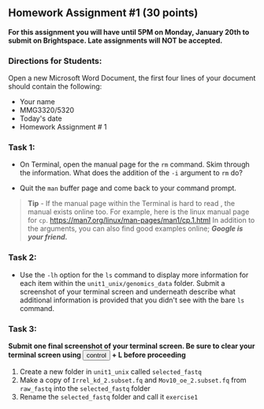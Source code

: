 ## Homework Assignment #1 (30 points)
**For this assignment you will have until 5PM on Monday, January 20th to submit on Brightspace. Late assignments will NOT be accepted.**  

### Directions for Students: 
Open a new Microsoft Word Document, the first four lines of your document should contain the following:  

+ Your name
+ MMG3320/5320
+ Today's date
+ Homework Assignment # 1
 

### Task 1: 
* On Terminal, open the manual page for the `rm` command. Skim through the information. What does the addition of the `-i` argument to `rm` do?   
    
* Quit the `man` buffer page and come back to your command prompt.  

> **Tip** - If the manual page within the Terminal is hard to read , the manual exists online too. For example, here is the linux manual page for `cp`. https://man7.org/linux/man-pages/man1/cp.1.html In addition to the arguments, you can also find good examples online; ***Google is your friend.***


### Task 2: 
* Use the `-lh` option for the `ls` command to display more information for each item within the `unit1_unix/genomics_data` folder. 
 Submit a screenshot of your terminal screen and underneath describe what additional information is provided that you didn't see with the bare `ls` command. 

### Task 3: 
**Submit one final screenshot of your terminal screen. Be sure to clear your terminal screen using <button>control</button> + L before proceeding**  

1) Create a new folder in `unit1_unix` called `selected_fastq`  
2) Make a copy of `Irrel_kd_2.subset.fq` and `Mov10_oe_2.subset.fq` from `raw_fastq` into the `selected_fastq` folder  
3) Rename the `selected_fastq` folder and call it `exercise1` 
